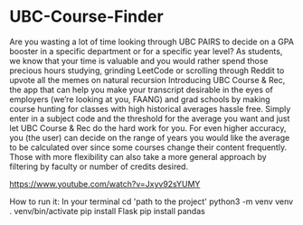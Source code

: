 # UBC-Course-Finder
Are you wasting a lot of time looking through UBC PAIRS to decide on a GPA booster in a specific department or for a specific year level? As students, we know that your time is valuable and you would rather spend those precious hours studying, grinding LeetCode or scrolling through Reddit to upvote all the memes on natural recursion Introducing UBC Course & Rec, the app that can help you make your transcript desirable in the eyes of employers (we’re looking at you, FAANG) and grad schools by making course hunting for classes with high historical averages hassle free. Simply enter in a subject code and the threshold for the average you want and just let UBC Course & Rec do the hard work for you. For even higher accuracy, you (the user) can decide on the range of years you would like the average to be calculated over since some courses change their content frequently. Those with more flexibility can also take a more general approach by filtering by faculty or number of credits desired.

https://www.youtube.com/watch?v=Jxyv92sYUMY

How to run it:
In your terminal
cd 'path to the project'
python3 -m venv venv
. venv/bin/activate
pip install Flask
pip install pandas
